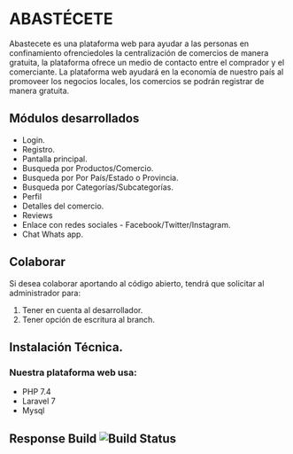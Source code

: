 # ABASTÉCETE

Abastecete es una plataforma web para ayudar a las personas en confinamiento ofrenciedoles la centralización de comercios de manera gratuita, la plataforma ofrece un medio de contacto entre el comprador y el comerciante.
La plataforma web ayudará en la economía de nuestro país al promoveer los negocios locales, los comercios se podrán registrar de manera gratuita.


## Módulos desarrollados

 - Login.
 - Registro.
 - Pantalla principal.
 - Busqueda por Productos/Comercio.
 - Busqueda por Por País/Estado o Provincia.
 - Busqueda por Categorías/Subcategorías.
 - Perfil
 - Detalles del comercio.
 - Reviews
 - Enlace con redes sociales - Facebook/Twitter/Instagram.
 - Chat Whats app.

## Colaborar
Si desea colaborar aportando al código abierto, tendrá que solicitar al administrador para: 
 
  1. Tener en cuenta al desarrollador.
  2. Tener opción de escritura al branch.
  
## Instalación Técnica.
### Nuestra plataforma web usa:
 - PHP 7.4
 - Laravel 7
 - Mysql 
 
 
 
 ## Response Build ![Build Status](https://travis-ci.org/shahroznawaz/php-notifications.svg?branch=master)
  

